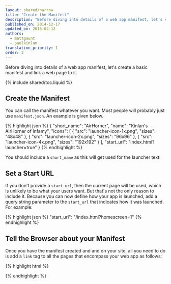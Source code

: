 ```yaml
---
layout: shared/narrow
title: "Create the Manifest"
description: "Before diving into details of a web app manifest, let's create a basic manifest and link a web page to it."
published_on: 2014-12-17
updated_on: 2015-02-12
authors:
  - mattgaunt
  - paulkinlan
translation_priority: 1
order: 2
---
```


Before diving into details of a web app manifest, let's create a basic manifest and link a web page to it.

{% include shared/toc.liquid %}

## Create the Manifest

You can call the manifest whatever you want. Most people will probably just 
use `manifest.json`. An example is given below.

{% highlight json %}
{
  "short_name": "AirHorner",
  "name": "Kinlan's AirHorner of Infamy",
  "icons": [
    {
      "src": "launcher-icon-1x.png",
      "sizes": "48x48"
    },
    {
      "src": "launcher-icon-2x.png",
      "sizes": "96x96"
    },
    {
      "src": "launcher-icon-4x.png",
      "sizes": "192x192"
    }
  ],
  "start_url": "index.html?launcher=true"
}
{% endhighlight %}

You should include a `short_name` as this will get used for the launcher text.

## Set a Start URL

If you don't provide a `start_url`, then the current page will be used, which is 
unlikely to be what your users want. But that's not the only reason to include it. Because you can now define how your app is launched, add a query string parameter to the `start_url` that indicates how it was launched. For example:

{% highlight json %}
"start_url": "/index.html?homescreen=1"
{% endhighlight %}

## Tell the Browser about your Manifest

Once you have the manifest created and and on your site, all you need to do is add 
a `link` tag to all the pages that encompass your web app as follows:

{% highlight html %}
<link rel="manifest" href="/manifest.json">
{% endhighlight %}